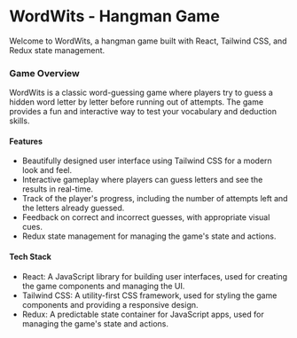 # WordWits - Hangman Game

Welcome to WordWits, a hangman game built with React, Tailwind CSS, and Redux state management.

### Game Overview
WordWits is a classic word-guessing game where players try to guess a hidden word letter by letter before running out of attempts. The game provides a fun and interactive way to test your vocabulary and deduction skills.

#### Features
<ul>
  <li>Beautifully designed user interface using Tailwind CSS for a modern look and feel.</li>
  <li>Interactive gameplay where players can guess letters and see the results in real-time.</li>
  <li>Track of the player's progress, including the number of attempts left and the letters already guessed.
</li>
  <li>Feedback on correct and incorrect guesses, with appropriate visual cues.</li>
  <li>Redux state management for managing the game's state and actions.</li>
</ul>

#### Tech Stack
<ul>
  <li>React: A JavaScript library for building user interfaces, used for creating the game components and managing the UI.</li>
  <li>Tailwind CSS: A utility-first CSS framework, used for styling the game components and providing a responsive design.</li>
  <li>Redux: A predictable state container for JavaScript apps, used for managing the game's state and actions.</li>
</ul>
